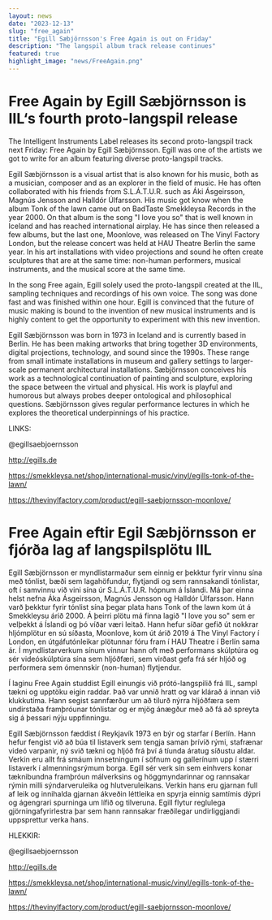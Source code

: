 ```yaml
---
layout: news
date: "2023-12-13"
slug: "free_again"
title: "Egill Sæbjörnsson's Free Again is out on Friday"
description: "The langspil album track release continues"
featured: true
highlight_image: "news/FreeAgain.png"
---
```


<script>
    import CaptionedImage from "../../components/Images/CaptionedImage.svelte"
</script>

<CaptionedImage
    src="news/FreeAgain.png"
    alt="A yellow art piece in the langspil album frame"
    caption="Free Again by Egill Sæbjörnsson"
/>

# Free Again by Egill Sæbjörnsson is IIL‘s fourth proto-langspil release

The Intelligent Instruments Label releases its second proto-langspil track next Friday: Free Again by Egill Sæbjörnsson. Egill was one of the artists we got to write for an album featuring diverse proto-langspil tracks. 

Egill Sæbjörnsson is a visual artist that is also known for his music, both as a musician, composer and as an explorer in the field of music. He has often collaborated with his friends from S.L.Á.T.U.R. such as Áki Ásgeirsson, Magnús Jensson and Halldór Úlfarsson. His music got know when the album Tonk of the lawn came out on BadTaste Smekkleysa Records in the year 2000. On that album is the song "I love you so" that is well known in Iceland and has reached international airplay. He has since then released a few albums, but the last one, Moonlove, was released on The Vinyl Factory London, but the release concert was held at HAU Theatre Berlin the same year. In his art installations with video projections and sound he often create sculptures that are at the same time: non-human performers, musical instruments, and the musical score at the same time. 
 
In the song Free again, Egill solely used the proto-langspil created at the IIL, sampling techniques and recordings of his own voice. The song was done fast and was finished within one hour. Egill is convinced that the future of music making is bound to the invention of new musical instruments and is highly content to get the opportunity to experiment with this new invention. 
 
Egill Sæbjörnsson was born in 1973 in Iceland and is currently based in Berlin. He has been making artworks that bring together 3D environments, digital projections, technology, and sound since the 1990s. These range from small intimate installations in museum and gallery settings to larger-scale permanent architectural installations. Sæbjörnsson conceives his work as a technological continuation of painting and sculpture, exploring the space between the virtual and physical. His work is playful and humorous but always probes deeper ontological and philosophical questions. Sæbjörnsson gives regular performance lectures in which he explores the theoretical underpinnings of his practice. 


 LINKS: 

@egillsaebjoernsson
 
http://egills.de
 
https://smekkleysa.net/shop/international-music/vinyl/egills-tonk-of-the-lawn/
 
https://thevinylfactory.com/product/egill-saebjornsson-moonlove/


# Free Again eftir Egil Sæbjörnsson er fjórða lag af langspilsplötu IIL

Egill Sæbjörnsson er myndlistarmaður sem einnig er þekktur fyrir vinnu sína með tónlist, bæði sem lagahöfundur, flytjandi og sem rannsakandi tónlistar, oft í samvinnu við vini sína úr S.L.Á.T.U.R. hópnum á Íslandi. Má þar einna helst nefna Áka Ásgeirsson, Magnús Jensson og Halldór Úlfarsson. Hann varð þekktur fyrir tónlist sína þegar plata hans Tonk of the lawn kom út á Smekkleysu árið 2000. Á þeirri plötu má finna lagið "I love you so" sem er velþekkt á Íslandi og þó víðar væri leitað. Hann hefur síðar gefið út nokkrar hljómplötur en sú síðasta, Moonlove, kom út árið 2019 á The Vinyl Factory í London, en útgáfutónleikar plötunnar fóru fram í HAU Theatre í Berlín sama ár. Í myndlistarverkum sínum vinnur hann oft með performans skúlptúra og sér videóskúlptúra sína sem hljóðfæri, sem virðast gefa frá sér hljóð og performera sem ómennskir (non-human) flytjendur. 
 
Í laginu Free Again studdist Egill einungis við prótó-langspilið frá IIL, sampl tækni og upptöku eigin raddar. Það var unnið hratt og var klárað á innan við klukkutíma. Hann segist sannfærður um að tilurð nýrra hljóðfæra sem undirstaða framþróunar tónlistar og er mjög ánægður með að fá að spreyta sig á þessari nýju uppfinningu.
 
Egill Sæbjörnsson fæddist í Reykjavík 1973 en býr og starfar í Berlín. Hann hefur fengist við að búa til listaverk sem tengja saman þrívíð rými, stafrænar videó varpanir, ný svið tækni og hljóð frá því á tíunda áratug síðustu aldar. Verkin eru allt frá smáum innsetningum í söfnum og gallerínum upp í stærri listaverk í almenningsrýmum borga. Egill sér verk sín sem einhvers konar tæknibundna framþróun málverksins og höggmyndarinnar og rannsakar rýmin milli sýndarveruleika og hlutveruleikans. Verkin hans eru gjarnan full af leik og innihalda gjarnan ákveðin léttleika en spyrja einnig samtímis dýpri og ágengrari spurninga um lífið og tilveruna. Egill flytur reglulega gjörningafyrirlestra þar sem hann rannsakar fræðilegar undirliggjandi uppsprettur verka hans. 
 
 
 
HLEKKIR:

@egillsaebjoernsson
 
http://egills.de
 
https://smekkleysa.net/shop/international-music/vinyl/egills-tonk-of-the-lawn/
 
https://thevinylfactory.com/product/egill-saebjornsson-moonlove/
